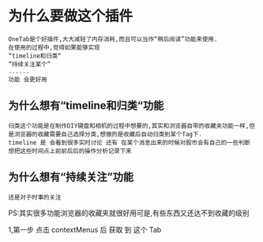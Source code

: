 #   为什么要做这个插件 
    OneTab是个好插件,大大减轻了内存消耗,而且可以当作“稍后阅读”功能来使用.
    在使用的过程中,觉得如果能够实现 
    “timeline和归类“ 
    ”持续关注某个”
    ......
    功能 会更好用 

## 为什么想有“timeline和归类“功能
    归类这个功能是在制作DIY键盘和相机的过程中想要的,其实和浏览器自带的收藏夹功能一样,但是浏览器的收藏需要自己选择分类,想做的是收藏后自动归类到某个Tag下.
    timeline 是 会看到很多实时讨论 还有 在某个消息出来的时候对股市会有自己的一些判断 想把这些时间点上前前后后的操作分析记录下来
## 为什么想有“持续关注”功能
    还是对于时事的关注


PS:其实很多功能浏览器的收藏夹就很好用可是,有些东西又还达不到收藏的级别





1,第一步 点击 contextMenus 后 获取 到 这个 Tab
